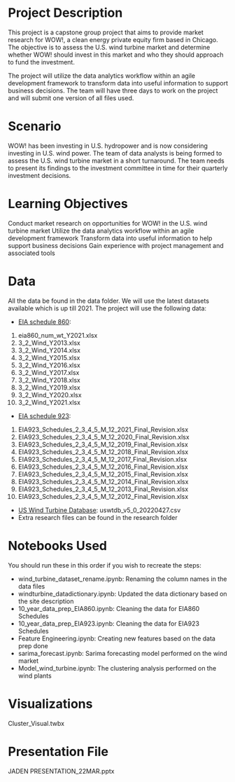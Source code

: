 # Project Description

This project is a capstone group project that aims to provide market research for WOW!, a clean energy private equity firm based in Chicago. The objective is to assess the U.S. wind turbine market and determine whether WOW! should invest in this market and who they should approach to fund the investment.

The project will utilize the data analytics workflow within an agile development framework to transform data into useful information to support business decisions. The team will have three days to work on the project and will submit one version of all files used.

# Scenario

WOW! has been investing in U.S. hydropower and is now considering investing in U.S. wind power. The team of data analysts is being formed to assess the U.S. wind turbine market in a short turnaround. The team needs to present its findings to the investment committee in time for their quarterly investment decisions.

# Learning Objectives

Conduct market research on opportunities for WOW! in the U.S. wind turbine market
Utilize the data analytics workflow within an agile development framework
Transform data into useful information to help support business decisions
Gain experience with project management and associated tools

# Data
All the data be found in the data folder. We will use the latest datasets available which is up till 2021. The project will use the following data:
- [EIA schedule 860](https://www.eia.gov/electricity/data/eia860/): 
1. eia860_num_wt_Y2021.xlsx
2. 3_2_Wind_Y2013.xlsx
3. 3_2_Wind_Y2014.xlsx
4. 3_2_Wind_Y2015.xlsx
5. 3_2_Wind_Y2016.xlsx
6. 3_2_Wind_Y2017.xlsx
7. 3_2_Wind_Y2018.xlsx
8. 3_2_Wind_Y2019.xlsx
9. 3_2_Wind_Y2020.xlsx
10. 3_2_Wind_Y2021.xlsx
- [EIA schedule 923](https://www.eia.gov/electricity/data/eia923/): 
1. EIA923_Schedules_2_3_4_5_M_12_2021_Final_Revision.xlsx
2. EIA923_Schedules_2_3_4_5_M_12_2020_Final_Revision.xlsx
3. EIA923_Schedules_2_3_4_5_M_12_2019_Final_Revision.xlsx
4. EIA923_Schedules_2_3_4_5_M_12_2018_Final_Revision.xlsx
5. EIA923_Schedules_2_3_4_5_M_12_2017_Final_Revision.xlsx
6. EIA923_Schedules_2_3_4_5_M_12_2016_Final_Revision.xlsx
7. EIA923_Schedules_2_3_4_5_M_12_2015_Final_Revision.xlsx
8. EIA923_Schedules_2_3_4_5_M_12_2014_Final_Revision.xlsx
9. EIA923_Schedules_2_3_4_5_M_12_2013_Final_Revision.xlsx
10. EIA923_Schedules_2_3_4_5_M_12_2012_Final_Revision.xlsx
- [US Wind Turbine Database](https://eerscmap.usgs.gov/uswtdb/): uswtdb_v5_0_20220427.csv
- Extra research files can be found in the research folder

# Notebooks Used
You should run these in this order if you wish to recreate the steps:
- wind_turbine_dataset_rename.ipynb: Renaming the column names in the data files
- windturbine_datadictionary.ipynb: Updated the data dictionary based on the site description
- 10_year_data_prep_EIA860.ipynb: Cleaning the data for EIA860 Schedules
- 10_year_data_prep_EIA923.ipynb: Cleaning the data for EIA923 Schedules
- Feature Engineering.ipynb: Creating new features based on the data prep done
- sarima_forecast.ipynb: Sarima forecasting model performed on the wind market
- Model_wind_turbine.ipynb: The clustering analysis performed on the wind plants

# Visualizations
Cluster_Visual.twbx

# Presentation File
JADEN PRESENTATION_22MAR.pptx
